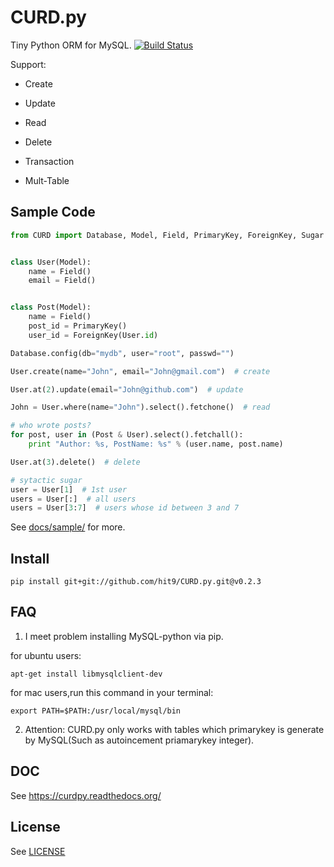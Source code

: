 CURD.py
=======

Tiny Python ORM for MySQL. 
[![Build Status](https://travis-ci.org/hit9/CURD.py.png?branch=dev)](https://travis-ci.org/hit9/CURD.py)

Support:

- Create

- Update

- Read

- Delete

- Transaction

- Mult-Table

Sample Code
-----------

```python
from CURD import Database, Model, Field, PrimaryKey, ForeignKey, Sugar


class User(Model):
    name = Field()
    email = Field()


class Post(Model):
    name = Field()
    post_id = PrimaryKey()
    user_id = ForeignKey(User.id)

Database.config(db="mydb", user="root", passwd="")

User.create(name="John", email="John@gmail.com")  # create

User.at(2).update(email="John@github.com")  # update

John = User.where(name="John").select().fetchone()  # read

# who wrote posts?
for post, user in (Post & User).select().fetchall():
    print "Author: %s, PostName: %s" % (user.name, post.name)

User.at(3).delete()  # delete

# sytactic sugar
user = User[1]  # 1st user
users = User[:]  # all users
users = User[3:7]  # users whose id between 3 and 7
```

See [docs/sample/](https://github.com/hit9/CURD.py/tree/master/docs/sample) for more.

Install
-------

    pip install git+git://github.com/hit9/CURD.py.git@v0.2.3

FAQ
---

1. I meet problem installing MySQL-python via pip.

for ubuntu users:

    apt-get install libmysqlclient-dev

for mac users,run this command in your terminal:

    export PATH=$PATH:/usr/local/mysql/bin

2. Attention: CURD.py only works with tables which primarykey is generate by MySQL(Such as autoincement priamarykey integer).

DOC
---

See https://curdpy.readthedocs.org/

License
-------

See [LICENSE](https://github.com/hit9/CURD.py/blob/master/LICENSE)
